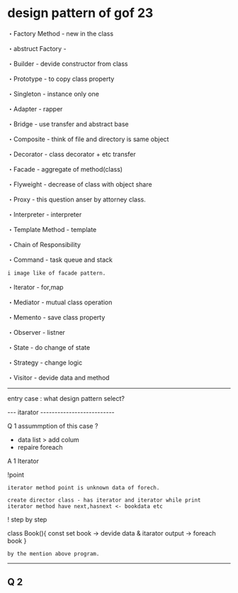 # design pattern of gof 23

・Factory Method	- new in the class

・abstruct Factory - 

・Builder - devide constructor from class

・Prototype - to copy class property

・Singleton - instance only one

・Adapter - rapper

・Bridge - use transfer and abstract base

・Composite - think of file and directory is same object

・Decorator - class decorator + etc transfer

・Facade - aggregate of method(class)

・Flyweight - decrease of class with object share

・Proxy - this question anser by attorney class.

・Interpreter - interpreter

・Template Method - template

・Chain of Responsibility

・Command - task queue and stack

	i image like of facade pattern.

・Iterator - for,map

・Mediator - mutual class operation

・Memento - save class property

・Observer - listner

・State - do change of state

・Strategy - change logic

・Visitor - devide data and method


--------------------------------

entry case : what design pattern select?


--- itarator --------------------------

Q 1 assummption of this case ?
- data list > add colum
- repaire foreach

A 1
Iterator



!point

	iterator method point is unknown data of forech.

	create director class - has iterator and iterator while print
	iterator method have next,hasnext <- bookdata etc
	

! step by step

class Book(){
	const set book -> devide data & itarator 
	output -> foreach book
}

	by the mention above program.
	


------------------------------------------



Q 2
- 


















